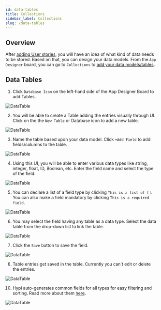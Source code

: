 ```yaml
---
id: data-tables
title: Collections
sidebar_label: Collections
slug: /data-tables
---
```


##  Overview

After [adding User stories](hypi-tink-stories.md), you will have an idea of what kind of data needs to be stored. Based on that, you can design your data models. From the `App Designer` board, you can go to `Collections` to [add your data models/tables](data-tables.md).

##  Data Tables
1. Click `Database Icon` on the left-hand side of the App Designer Board to add Tables.

![DataTable](/img/Data-Collections-1.png)

2. You will be able to create a Table adding the entries visually through UI. Click on the the `New Table` or Database icon to add a new table.

![DataTable](/img/Data-Tables-2.PNG)

3. Name the table based upon your data model. Click `+Add Field` to add fields/columns to the table.

![DataTable](/img/Data-Tables-3.PNG)

4. Using this UI, you will be able to enter various data types like string, integer, float, ID, Boolean, etc. Enter the field name and select the type of the field.

![DataTable](/img/Data-Tables-4.PNG)

5. You can declare a list of a field type by clicking  `This is a list of []`. You can also make a field mandatory by clicking  `This is a required field`.

![DataTable](/img/Data-Tables-5.PNG)

6. You may select the field having any table as a data type. Select the data table from the drop-down list to link the table.

![DataTable](/img/Data-Tables-6.PNG)

7. Click the `Save` button to save the field.

![DataTable](/img/Data-Tables-7.PNG)

8. Table entries get saved in the table. Currently you can't edit or delete the entries.

![DataTable](/img/Data-Tables-8.PNG)


10. Hypi auto-generates common fields for all types for easy filtering and sorting. Read more about them [here](https://docs.hypi.app/docs/magic-hypi-object).

![DataTable](/img/Data-Tables-11.PNG)

